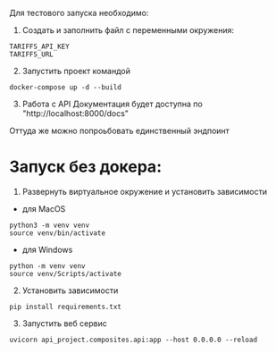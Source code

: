 Для тестового запуска необходимо:

1. Создать и заполнить файл с переменными окружения:

```
TARIFFS_API_KEY
TARIFFS_URL
```

2. Запустить проект командой

```
docker-compose up -d --build
```

3. Работа с API
Документация будет доступна по "http://localhost:8000/docs"

Оттуда же можно попроьбовать единственный эндпоинт

# Запуск без докера:

1. Развернуть виртуальное окружение и установить зависимости 

- для MacOS
```
python3 -m venv venv
source venv/bin/activate
```
- для Windows
```
python -m venv venv
source venv/Scripts/activate
```
2. Установить зависимости
```
pip install requirements.txt
```
3. Запустить веб сервис
```
uvicorn api_project.composites.api:app --host 0.0.0.0 --reload
```
